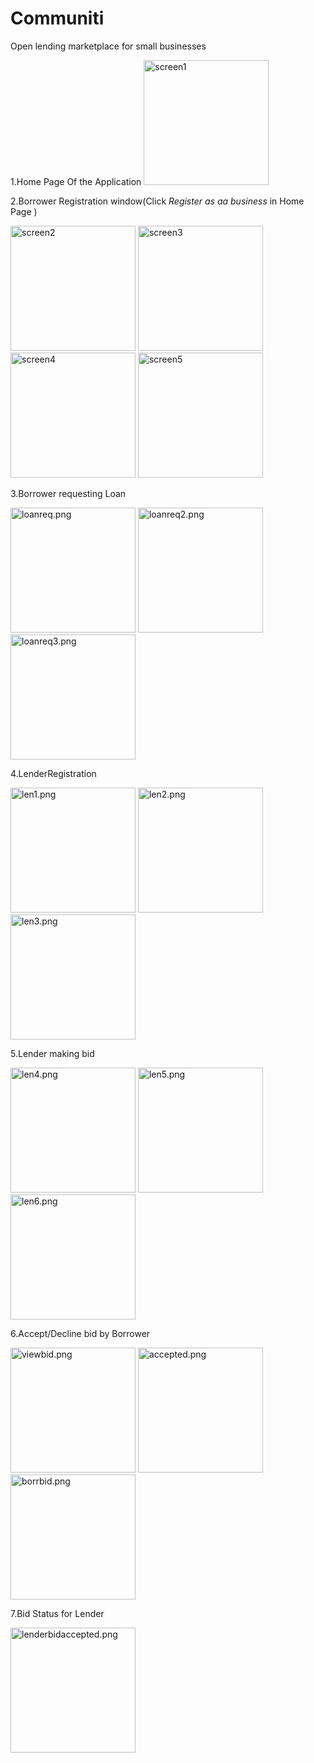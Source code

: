 # Communiti
Open lending marketplace for small businesses

1.Home Page Of the Application 
<img src="Screenshots/screen1.png" alt="screen1" width="200"/>

2.Borrower Registration window(Click _Register as aa business_ in Home Page )

<img src="Screenshots/screen2.png" alt="screen2" width="200"/>
<img src="Screenshots/screen3.png" alt="screen3" width="200"/>
<img src="Screenshots/screen4.png" alt="screen4" width="200"/>
<img src="Screenshots/screen5.png" alt="screen5" width="200"/>

3.Borrower requesting Loan

<img src="Screenshots/loanreq.png" alt="loanreq.png" width="200"/>
<img src="Screenshots/loanreq2.png" alt="loanreq2.png" width="200"/>
<img src="Screenshots/loanreq3.png" alt="loanreq3.png" width="200"/>

4.LenderRegistration

<img src="Screenshots/len1.png" alt="len1.png" width="200"/>
<img src="Screenshots/len2.png" alt="len2.png" width="200"/>
<img src="Screenshots/len3.png" alt="len3.png" width="200"/>

5.Lender making bid

<img src="Screenshots/len4.png" alt="len4.png" width="200"/>
<img src="Screenshots/len5.png" alt="len5.png" width="200"/>
<img src="Screenshots/len6.png" alt="len6.png" width="200"/>

6.Accept/Decline bid by Borrower

<img src="Screenshots/viewbid.png" alt="viewbid.png" width="200"/>
<img src="Screenshots/accepted.png" alt="accepted.png" width="200"/>
<img src="Screenshots/borrbid.png" alt="borrbid.png" width="200"/>

7.Bid Status for Lender

<img src="lenderbidaccepted.png" alt="lenderbidaccepted.png" width="200"/>

